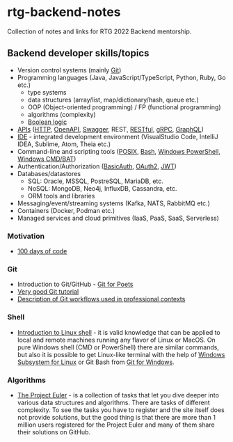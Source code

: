 
# rtg-backend-notes

Collection of notes and links for RTG 2022 Backend mentorship.

## Backend developer skills/topics

- Version control systems (mainly [Git](https://git-scm.com/))
- Programming languages (Java, JavaScript/TypeScript, Python, Ruby, Go etc.)
   - type systems
   - data structures (array/list, map/dictionary/hash, queue etc.)
   - OOP (Object-oriented programming) / FP (functional programming)
   - algorithms (complexity)
   - [Boolean logic](https://computersciencewiki.org/index.php/Boolean_operators)
- [APIs](https://en.wikipedia.org/wiki/API) ([HTTP](https://developer.mozilla.org/en-US/docs/Web/HTTP), [OpenAPI](https://www.openapis.org/), [Swagger](https://swagger.io/), REST, [RESTful](https://medium.com/extend/what-is-rest-a-simple-explanation-for-beginners-part-1-introduction-b4a072f8740f), [gRPC](https://grpc.io/), [GraphQL](https://graphql.org/))
- [IDE](https://en.wikipedia.org/wiki/Integrated_development_environment) - integrated development environment (VisualStudio Code, IntelliJ IDEA, Sublime, Atom, Theia etc.)
- Command-line and scripting tools ([POSIX](https://en.wikipedia.org/wiki/POSIX), [Bash](https://en.wikipedia.org/wiki/Bash_(Unix_shell)), [Windows PowerShell](https://docs.microsoft.com/en-us/powershell/), [Windows CMD/BAT](https://docs.microsoft.com/en-us/windows-server/administration/windows-commands/windows-commands))
- Authentication/Authorization ([BasicAuth](https://en.wikipedia.org/wiki/Basic_access_authentication), [OAuth2](https://oauth.net/), [JWT](https://jwt.io/))
- Databases/datastores 
   - SQL: Oracle, MSSQL, PostreSQL, MariaDB, etc.
   - NoSQL: MongoDB, Neo4j, InfluxDB, Cassandra, etc.
   - ORM tools and libraries
- Messaging/event/streaming systems (Kafka, NATS, RabbitMQ etc.)
- Containers (Docker, Podman etc.)
- Managed services and cloud primitives (IaaS, PaaS, SaaS, Serverless)

### Motivation

- [100 days of code](https://www.100daysofcode.com/)

### Git 

- Introduction to Git/GitHub - [Git for Poets](https://www.youtube.com/watch?v=BCQHnlnPusY&list=PLRqwX-V7Uu6ZF9C0YMKuns9sLDzK6zoiV)
- [Very good Git tutorial](http://tutorials.jenkov.com/git/index.html)
- [Description of Git workflows used in professional contexts](https://www.atlassian.com/git/tutorials/comparing-workflows)

### Shell

- [Introduction to Linux shell](https://ubuntu.com/tutorials/command-line-for-beginners#1-overview) - it is valid knowledge that can be applied to local and remote machines running any flavor of Linux or MacOS. On pure Windows shell (CMD or PowerShell) there are similar commands, but also it is possible to get Linux-like terminal with the help of [Windows Subsystem for Linux](https://docs.microsoft.com/en-us/windows/wsl/install) or Git Bash from [Git for Windows](https://git-scm.com/download/win).  

### Algorithms

- [The Project Euler](https://projecteuler.net/) - is a collection of tasks that let you dive deeper into various data structures and algorithms. There are tasks of different complexity. To see the tasks you have to register and the site itself does not provide solutions, but the good thing is that there are more than 1 million users registered for the Project Euler and many of them share their solutions on GitHub.
